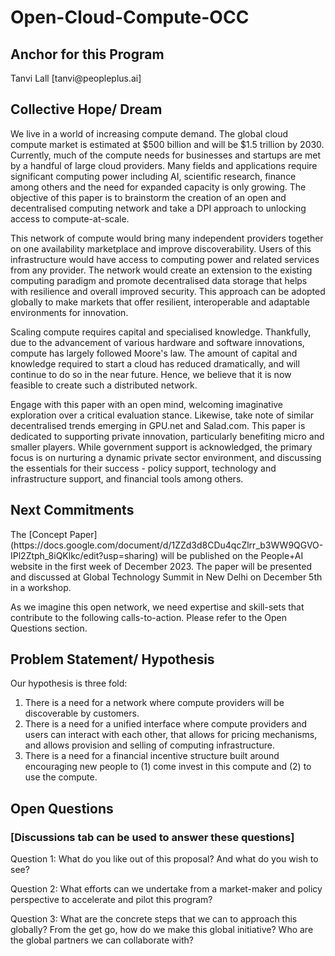 # Open-Cloud-Compute-OCC

## Anchor for this Program 
<p> Tanvi Lall [tanvi@peopleplus.ai]

## Collective Hope/ Dream
We live in a world of increasing compute demand. The global cloud compute market is estimated at $500 billion and will be $1.5 trillion by 2030. Currently, much of the compute needs for businesses and startups are met by a handful of large cloud providers. Many fields and applications require significant computing power including AI, scientific research, finance among others and the need for expanded capacity is only growing. The objective of this paper is to brainstorm the creation of an open and decentralised computing network and take a DPI approach to unlocking access to compute-at-scale. 

This network of compute would bring many independent providers together on one availability marketplace and improve discoverability. Users of this infrastructure would have access to computing power and related services from any provider. The network would create an extension to the existing computing paradigm and promote decentralised data storage that helps with resilience and overall improved security. This approach can be adopted globally to make markets that offer resilient, interoperable and adaptable environments for innovation.

Scaling compute requires capital and specialised knowledge. Thankfully, due to the advancement of various hardware and software innovations, compute has largely followed Moore's law. The amount of capital and knowledge required to start a cloud has reduced dramatically, and will continue to do so in the near future. Hence, we believe that it is now feasible to create such a distributed network. 

Engage with this paper with an open mind, welcoming imaginative exploration over a critical evaluation stance. Likewise, take note of similar decentralised trends emerging in GPU.net and Salad.com. This paper is dedicated to supporting private innovation, particularly benefiting micro and smaller players. While government support is acknowledged, the primary focus is on nurturing a dynamic private sector environment, and discussing the essentials for their success - policy support, technology and infrastructure support, and financial tools among others.


## Next Commitments
<p> The [Concept Paper](https://docs.google.com/document/d/1ZZd3d8CDu4qcZlrr_b3WW9QGVO-IPl2Ztph_8iQKlkc/edit?usp=sharing) will be published on the People+AI website in the first week of December 2023. The paper will be presented and discussed at Global Technology Summit in New Delhi on December 5th in a workshop.
<p> As we imagine this open network, we need expertise and skill-sets that contribute to the following calls-to-action. Please refer to the Open Questions section.

## Problem Statement/ Hypothesis
<p> Our hypothesis is three fold:

1. There is a need for a network where compute providers will be discoverable by customers.
2. There is a need for a unified interface where compute providers and users can interact with each other, that allows for pricing mechanisms, and allows provision and selling of computing infrastructure.
3. There is a need for a financial incentive structure built around encouraging new people to (1) come invest in this compute and (2) to use the compute.


## Open Questions 
### [Discussions tab can be used to answer these questions]
<p> Question 1: What do you like out of this proposal? And what do you wish to see?
<p> Question 2: What efforts can we undertake from a market-maker and policy perspective to accelerate and pilot this program? 
<p> Question 3: What are the concrete steps that we can to approach this globally? From the get go, how do we make this global initiative? Who are the global partners we can collaborate with?
  
</p>
